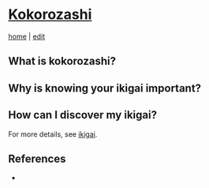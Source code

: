 # [Kokorozashi](https://alwinwoo.github.io/pages/kokorozashi.html)
[home](https://alwinwoo.github.io/) | [edit](https://github.com/alwinwoo/alwinwoo.github.io/edit/master/pages/kokorozashi.md)

## What is kokorozashi? 



## Why is knowing your ikigai important? 



## How can I discover my ikigai? 



For more details, see [ikigai](https://alwinwoo.github.io/pages/ikigai.html).

## References

- 
